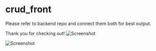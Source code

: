 # crud_front
Please refer to backend repo and connect them both for best output.

Thank you for checking out!
![Screenshot](screenshot.png)

![Screenshot](screenshot2.png)

